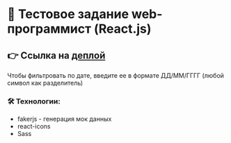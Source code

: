 # 📝 Тестовое задание web-программист (React.js)

## 👉 Ссылка на [деплой](https://vercel.com/ilia-io/react-table-filter-pagination-zlxl)

Чтобы фильтровать по дате, введите ее в формате ДД/ММ/ГГГГ (любой символ как разделитель)

### 🛠️ Технологии:

- fakerjs - генерация мок данных 
- react-icons
- Sass
